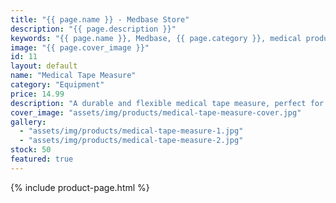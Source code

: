 ```yaml
---
title: "{{ page.name }} - Medbase Store"
description: "{{ page.description }}"
keywords: "{{ page.name }}, Medbase, {{ page.category }}, medical products, healthcare, {{ page.keywords }}"
image: "{{ page.cover_image }}"
id: 11
layout: default
name: "Medical Tape Measure"
category: "Equipment"
price: 14.99
description: "A durable and flexible medical tape measure, perfect for measuring body circumference and wound size. Made with high-quality materials for accurate measurements."
cover_image: "assets/img/products/medical-tape-measure-cover.jpg"
gallery:
  - "assets/img/products/medical-tape-measure-1.jpg"
  - "assets/img/products/medical-tape-measure-2.jpg"
stock: 50
featured: true
---
```

{% include product-page.html %}